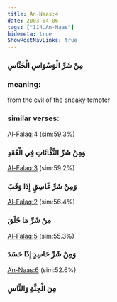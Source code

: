 ```yaml
---
title: An-Naas:4
date: 2003-04-06
tags: ["114.An-Naas"]
hidemeta: true 
ShowPostNavLinks: true 
---
```

### مِنْ شَرِّ الْوَسْوَاسِ الْخَنَّاسِ
### meaning: 
from the evil of the sneaky tempter
### similar verses: 

[Al-Falaq:4](/113/4) (sim:59.3%)

### وَمِنْ شَرِّ النَّفَّاثَاتِ فِي الْعُقَدِ

[Al-Falaq:3](/113/3) (sim:59.2%)

### وَمِنْ شَرِّ غَاسِقٍ إِذَا وَقَبَ

[Al-Falaq:2](/113/2) (sim:56.4%)

### مِنْ شَرِّ مَا خَلَقَ

[Al-Falaq:5](/113/5) (sim:55.3%)

### وَمِنْ شَرِّ حَاسِدٍ إِذَا حَسَدَ

[An-Naas:6](/114/6) (sim:52.6%)

### مِنَ الْجِنَّةِ وَالنَّاسِ
